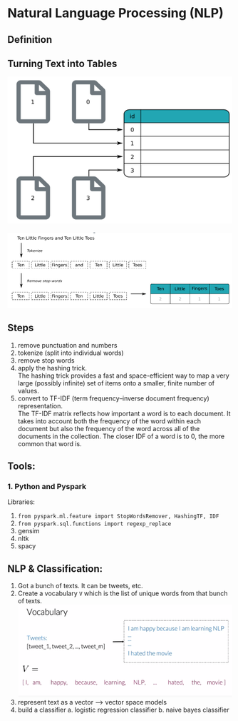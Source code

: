 # Natural Language Processing (NLP)

## Definition

## Turning Text into Tables
![Alt text](./images/orpd.png) <br /><br />
![Alt text](./images/odmc.png)


## Steps
1. remove punctuation and numbers
2. tokenize (split into individual words)
3. remove stop words
4. apply the hashing trick. <br />
  The hashing trick provides a fast and space-efficient way to map a very large (possibly infinite) set of items onto a smaller, finite number of values.
5. convert to TF-IDF (term frequency–inverse document frequency) representation. <br />
  The TF-IDF matrix reflects how important a word is to each document. It takes into account both the frequency of the word within each document but also the frequency of the word across all of the documents in the collection. The closer IDF of a word is to 0, the more common that word is. 

## Tools:

### 1. Python and Pyspark

Libraries:
1. `from pyspark.ml.feature import StopWordsRemover, HashingTF, IDF`
2. `from pyspark.sql.functions import regexp_replace`
3. gensim
4. nltk
5. spacy

## NLP & Classification:
1. Got a bunch of texts. It can be tweets, etc. 
2. Create a vocabulary `V` which is the list of unique words from that bunch of texts. <br />
    ![Alt text](./images/vocabulary.png)
3. represent text as a vector --> vector space models
4. build a classifier
    a. logistic regression classifier
    b. naive bayes classifier
